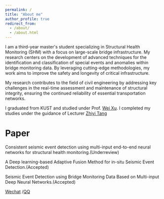 ```yaml
---
permalink: /
title: "About me"
author_profile: true
redirect_from: 
  - /about/
  - /about.html
---
```

I am a third-year master's student specializing in Structural Health Monitoring (SHM) with a focus on large-scale bridge infrastructure. My research centers on the development of advanced techniques for the identification and classification of special events and anomalies within bridge monitoring data. By leveraging cutting-edge methodologies, my work aims to improve the safety and longevity of critical infrastructure. 


My research contributes to the field of civil engineering by addressing key challenges in the real-time assessment and maintenance of structural integrity, ensuring the continued reliability of essential transportation networks.


I graduated from KUST and studied under Prof. [Wei Xu](https://orcid.org/0009-0006-5958-9288). I completed my studies under the guidance of Lecturer [Zhiyi Tang](https://scholar.google.com/citations?user=cgAplYkAAAAJ&hl=zh-CN&oi=sra)



Paper
======
Consistent seismic event detection using multi-input end-to-end neural networks for structural health monitoring.(Underreview)

A Deep learning-based Adaptive Fusion Method for in-situ Seismic Event Detection.(Accepted)

Seismic Event Detection using Bridge Monitoring Data Based on Multi-input Deep Neural Networks.(Accepted)


[Wechat](https://s2.loli.net/2024/08/27/ium6tMHYjZJWqVn.jpg) /[QQ](https://s2.loli.net/2024/08/27/dL4gkDq72JsuUbK.png)
